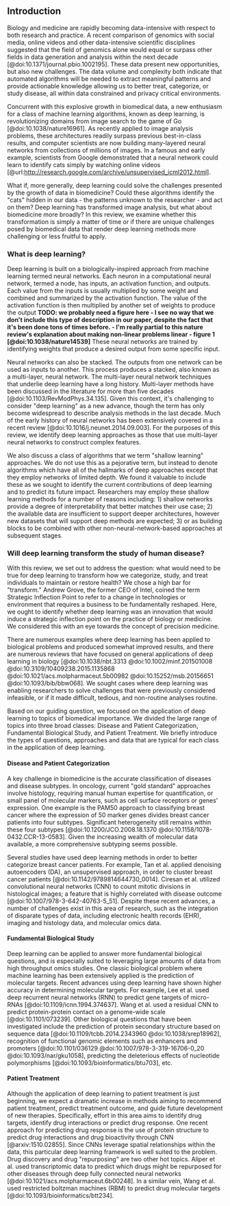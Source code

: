 ## Introduction

Biology and medicine are rapidly becoming data-intensive with
respect to both research and practice. A recent comparison of genomics with
social media, online videos and other data-intensive scientific disciplines
suggested that the field of genomics alone would equal or surpass other fields
in data generation and analysis within the next decade
[@doi:10.1371/journal.pbio.1002195]. These data present new opportunities, but
also new challenges. The data volume and complexity both indicate that
automated algorithms will be needed to extract
meaningful patterns and provide actionable knowledge allowing us to better
treat, categorize, or study disease, all within data constrained and privacy
critical environments.

Concurrent with this explosive growth in biomedical data, a new enthusiasm for a
class of machine learning algorithms, known as deep learning, is revolutionizing
domains from image search to the game of Go [@doi:10.1038/nature16961]. As
recently applied to image analysis problems, these architectures readily surpass
previous best-in-class results, and computer scientists are now building
many-layered neural networks from collections of millions of images. In a famous
and early example, scientists from Google demonstrated that a neural network
could learn to identify cats simply by watching online videos
[@url:http://research.google.com/archive/unsupervised_icml2012.html].

What if, more generally, deep learning could solve the challenges
presented by the growth of data in biomedicine? Could these algorithms
identify the "cats" hidden in our data - the patterns unknown to the
researcher - and act on them? Deep learning has transformed image analysis, but
what about biomedicine more broadly? In this review,
we examine whether this transformation is simply a matter of time or
if there are unique challenges posed by biomedical data that render deep
learning methods more challenging or less fruitful to apply.

### What is deep learning?

Deep learning is built on a biologically-inspired approach from machine learning
termed neural networks. Each neuron in a computational neural network, termed a
node, has inputs, an activation function, and outputs. Each value from the
inputs is usually multiplied by some weight and combined and summarized by the
activation function. The value of the activation function is then multiplied by
another set of weights to produce the output **TODO: we probably need a figure
here - I see no way that we don't include this type of description in our paper,
despite the fact that it's been done tons of times before. - I'm really partial
to this nature review's explanation about making non-linear problems linear -
figure 1 [@doi:10.1038/nature14539]** These neural networks are trained by
identifying weights that produce a desired output from some specific input.

Neural networks can also be stacked. The outputs from one network can be used as
inputs to another. This process produces a stacked, also known as a multi-layer,
neural network. The multi-layer neural network techniques that underlie deep
learning have a long history. Multi-layer methods have been discussed in the
literature for more than five decades [@doi:10.1103/RevModPhys.34.135]. Given
this context, it's challenging to consider "deep learning" as a new advance,
though the term has only become widespread to describe analysis methods in the
last decade. Much of the early history of neural networks has been extensively
covered in a recent review [@doi:10.1016/j.neunet.2014.09.003]. For the purposes
of this review, we identify deep learning approaches as those that use
multi-layer neural networks to construct complex features.

We also discuss a class of algorithms that we term "shallow learning"
approaches. We do not use this as a pejorative term, but instead to denote
algorithms which have all of the hallmarks of deep approaches except that they
employ networks of limited depth. We found it valuable to include these as we
sought to identify the current contributions of deep learning and to predict its
future impact. Researchers may employ these shallow learning methods for a
number of reasons including: 1) shallow networks provide a degree of
interpretability that better matches their use case; 2) the available data are
insufficient to support deeper architectures, however new datasets that will
support deep methods are expected; 3) or as building blocks to be combined with
other non-neural-network-based approaches at subsequent stages.

### Will deep learning transform the study of human disease?

With this review, we set out to address the question: what would need to be true
for deep learning to transform how we categorize, study, and treat individuals
to maintain or restore health? We chose a high bar for "transform." Andrew
Grove, the former CEO of Intel, coined the term Strategic Inflection Point to
refer to a change in technologies or environment that requires a business to be
fundamentally reshaped. Here, we ought to identify whether deep learning was an
innovation that would induce a strategic inflection point on the practice of
biology or medicine. We considered this with an eye towards the concept of
precision medicine.

There are numerous examples where deep learning
has been applied to biological problems and produced somewhat improved results,
and there are numerous reviews that have focused on general applications of deep
learning in biology [@doi:10.1038/nbt.3313 @doi:10.1002/minf.201501008
@doi:10.3109/10409238.2015.1135868 @doi:10.1021/acs.molpharmaceut.5b00982
@doi:10.15252/msb.20156651 @doi:10.1093/bib/bbw068]. We sought cases where deep
learning was enabling researchers to solve challenges that were previously
considered infeasible, or if it made difficult, tedious, and non-routine
analyses routine.

Based on our guiding question, we focused on the application of deep learning to
topics of biomedical importance. We divided the large range of topics into three
broad classes: Disease and Patient Categorization,
Fundamental Biological Study, and Patient Treatment. We briefly introduce the
types of questions, approaches and data that are typical for each class in the
application of deep learning.

#### Disease and Patient Categorization

A key challenge in biomedicine is the accurate classification of
diseases and disease subtypes. In oncology, current "gold standard"
approaches involve histology, requiring manual
human expertise for quantification, or small panel of molecular markers,
such as cell surface
receptors or genes' expression. One example is the PAM50 approach
to classifying breast cancer where the expression of 50 marker
genes divides breast cancer patients into four subtypes.
Significant heterogeneity still remains within these four subtypes
[@doi:10.1200/JCO.2008.18.1370 @doi:10.1158/1078-0432.CCR-13-0583]. Given the
increasing wealth of molecular data available, a more
comprehensive subtyping seems possible.

Several studies have used deep learning methods in order to better categorize
breast cancer patients. For example, Tan et al. applied denoising
autoencoders (DA), an unsupervised approach, in order to cluster breast
cancer patients [@doi:10.1142/9789814644730_0014]. Ciresan et al. utilized
convolutional neural networks (CNN) to count mitotic divisions in
histological images; a feature that is highly correlated with disease
outcome [@doi:10.1007/978-3-642-40763-5_51]. Despite these recent advances, a
number of challenges exist in this area of research, such as the integration
of disparate types of data, including electronic health records (EHR),
imaging and histology data, and molecular omics data.

#### Fundamental Biological Study

Deep learning can be applied to answer more fundamental
biological questions, and is especially suited to leveraging
large amounts of data from high throughput omics studies. One
classic biological problem where machine learning has been extensively
applied is the prediction of molecular targets. Recent advances using deep
learning have shown higher accuracy in determining molecular targets. For
example, Lee et al. used deep recurrent neural networks (RNN) to predict gene
targets of micro-RNAs [@doi:10.1109/icnn.1994.374637]. Wang et al. used a
residual CNN to predict protein-protein contact on a genome-wide scale
[@doi:10.1101/073239]. Other biological questions that have been investigated
include the prediction of protein secondary structure based on sequence data
[@doi:10.1109/tcbb.2014.2343960 @doi:10.1038/srep18962],
recognition of functional genomic elements such as enhancers and
promoters [@doi:10.1101/036129 @doi:10.1007/978-3-319-16706-0_20
@doi:10.1093/nar/gku1058], predicting the deleterious effects of nucleotide
polymorphisms [@doi:10.1093/bioinformatics/btu703], etc.

#### Patient Treatment

Although the application of deep learning to patient treatment is just beginning,
we expect a dramatic increase in methods aiming to recommend patient
treatment, predict
treatment outcome, and guide future development of new therapies.
Specifically, effort in this area aims to identify drug targets, identify
drug interactions or predict drug response. One recent approach for
predicting drug response is the use of protein structure to predict drug
interactions and drug bioactivity through CNN [@arxiv:1510.02855]. Since CNNs
leverage spatial relationships within the data, this particular deep learning
framework is well suited to the problem. Drug discovery and drug
"repurposing" are two other hot topics. Aliper et al. used transcriptomic
data to predict which drugs might be repurposed for other diseases through
deep fully connected neural networks
[@doi:10.1021/acs.molpharmaceut.6b00248]. In a similar vein, Wang et al. used
restricted boltzman machines (RBM) to predict drug molecular targets
[@doi:10.1093/bioinformatics/btt234].
